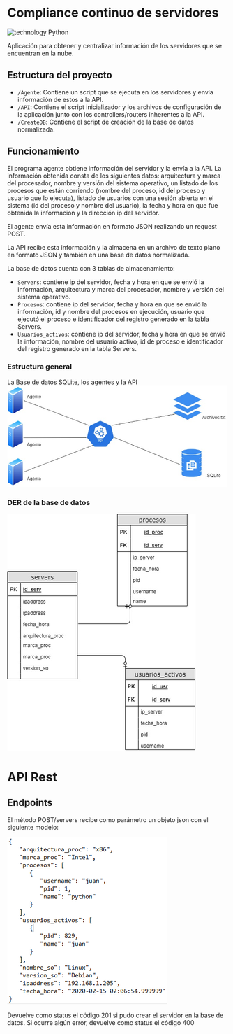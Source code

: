 # Compliance continuo de servidores
![technology Python](https://img.shields.io/badge/technology-python-blue.svg)

Aplicación para obtener y centralizar información de los servidores que se encuentran en la nube.


## Estructura del proyecto

* ```/Agente```: Contiene un script que se ejecuta en los servidores y envía información de estos a la API.
* ```/API```: Contiene el script inicializador y los archivos de configuración de la aplicación junto con los controllers/routers inherentes a la API.
* ```/CreateDB```: Contiene el script de creación de la base de datos normalizada.


## Funcionamiento

El programa agente obtiene información del servidor y la envía a la API. La información obtenida consta de los siguientes datos: arquitectura y marca del procesador, nombre y versión del sistema operativo, un listado de los procesos que están corriendo (nombre del proceso, id del proceso y usuario que lo ejecuta), listado de usuarios con una sesión abierta en el sistema (id del proceso y nombre del usuario), la fecha y hora en que fue obtenida la información y la dirección ip del servidor.

El agente envía esta información en formato JSON realizando un request POST.

La API recibe esta información y la almacena en un archivo de texto plano en formato JSON y también en una base de datos normalizada.

La base de datos cuenta con 3 tablas de almacenamiento:

* ```Servers```: contiene ip del servidor, fecha y hora en que se envió la información, arquitectura y marca del procesador, nombre y versión del sistema operativo.
* ```Procesos```: contiene ip del servidor,  fecha y hora en que se envió la información, id y nombre del procesos en ejecución, usuario que ejecutó el proceso e identificador del registro generado en la tabla Servers.
* ```Usuarios_activos```: contiene ip del servidor,  fecha y hora en que se envió la información, nombre del usuario activo, id de proceso e identificador del registro generado en la tabla Servers.

### Estructura general
La Base de datos SQLite, los agentes y la API
![](images/estructura.jpg)

### DER de la base de datos
![](images/DER.jpg)

# API Rest

## Endpoints

El método POST/servers recibe como parámetro un objeto json con el siguiente modelo:

![](images/model.png)

Devuelve como status el código 201 si pudo crear el servidor en la base de datos.
Si ocurre algún error, devuelve como status el código 400


